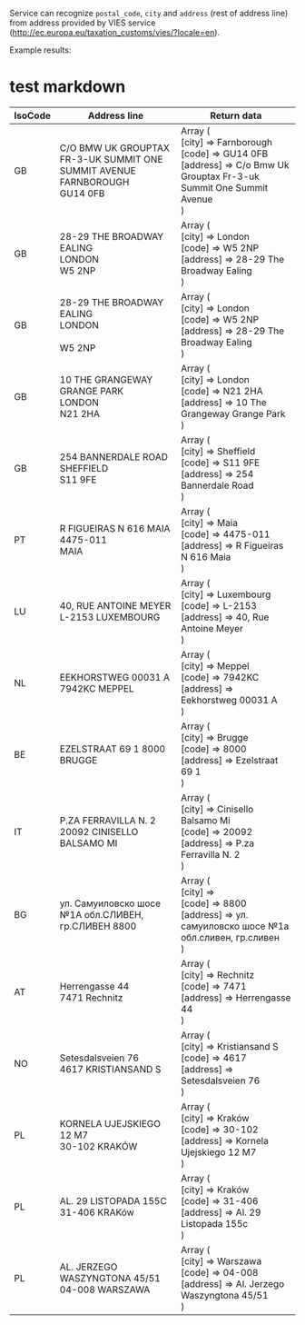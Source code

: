 Service can recognize ``postal_code``, ``city`` and ``address`` (rest of address line) from address provided by VIES service (http://ec.europa.eu/taxation_customs/vies/?locale=en).

Example results:
# test markdown

| IsoCode  | Address line | Return data |
| ------------- | ------------- | ------------- |
| GB | C/O BMW UK GROUPTAX FR-3-UK SUMMIT ONE SUMMIT AVENUE<br>FARNBOROUGH<br>GU14 0FB | Array (<br>    [city] => Farnborough<br>    [code] => GU14 0FB<br>    [address] => C/o Bmw Uk Grouptax Fr-3-uk Summit One Summit Avenue<br>)<br> |
| GB | 28-29 THE BROADWAY EALING<br>LONDON<br>W5 2NP | Array (<br>    [city] => London<br>    [code] => W5 2NP<br>    [address] => 28-29 The Broadway Ealing<br>)<br> |
| GB | 28-29 THE BROADWAY<br>EALING<br>LONDON<br><br>W5 2NP | Array (<br>    [city] => London<br>    [code] => W5 2NP<br>    [address] => 28-29 The Broadway Ealing<br>)<br> |
| GB | 10 THE GRANGEWAY<br>GRANGE PARK<br>LONDON<br>N21 2HA | Array (<br>    [city] => London<br>    [code] => N21 2HA<br>    [address] => 10 The Grangeway Grange Park<br>)<br> |
| GB | 254 BANNERDALE ROAD<br>SHEFFIELD<br>S11 9FE | Array (<br>    [city] => Sheffield<br>    [code] => S11 9FE<br>    [address] => 254 Bannerdale Road<br>)<br> |
| PT | R FIGUEIRAS N 616 MAIA<br>4475-011<br>MAIA | Array (<br>    [city] => Maia<br>    [code] => 4475-011<br>    [address] => R Figueiras N 616 Maia<br>)<br> |
| LU | 40, RUE ANTOINE MEYER L-2153  LUXEMBOURG | Array (<br>    [city] => Luxembourg<br>    [code] => L-2153<br>    [address] => 40, Rue Antoine Meyer<br>)<br> |
| NL |  EEKHORSTWEG 00031 A 7942KC MEPPEL  | Array (<br>    [city] => Meppel<br>    [code] => 7942KC<br>    [address] => Eekhorstweg 00031 A<br>)<br> |
| BE | EZELSTRAAT 69 1 8000  BRUGGE | Array (<br>    [city] => Brugge<br>    [code] => 8000<br>    [address] => Ezelstraat 69 1<br>)<br> |
| IT | P.ZA FERRAVILLA N. 2  20092 CINISELLO BALSAMO MI  | Array (<br>    [city] => Cinisello Balsamo Mi<br>    [code] => 20092<br>    [address] => P.za Ferravilla N. 2<br>)<br> |
| BG | ул. Самуиловско шосе  №1А обл.СЛИВЕН, гр.СЛИВЕН 8800 | Array (<br>    [city] => <br>    [code] => 8800<br>    [address] => ул. самуиловско шосе  №1а обл.сливен, гр.сливен<br>)<br> |
| AT | Herrengasse 44<br>7471 Rechnitz | Array (<br>    [city] => Rechnitz<br>    [code] => 7471<br>    [address] => Herrengasse 44<br>)<br> |
| NO | Setesdalsveien 76<br>4617 KRISTIANSAND S | Array (<br>    [city] => Kristiansand S<br>    [code] => 4617<br>    [address] => Setesdalsveien 76<br>)<br> |
| PL | KORNELA UJEJSKIEGO 12 M7<br>30-102 KRAKÓW | Array (<br>    [city] => Kraków<br>    [code] => 30-102<br>    [address] => Kornela Ujejskiego 12 M7<br>)<br> |
| PL | AL. 29 LISTOPADA 155C<br>31-406 KRAKów | Array (<br>    [city] => Kraków<br>    [code] => 31-406<br>    [address] => Al. 29 Listopada 155c<br>)<br> |
| PL | AL. JERZEGO WASZYNGTONA 45/51<br>04-008 WARSZAWA | Array (<br>    [city] => Warszawa<br>    [code] => 04-008<br>    [address] => Al. Jerzego Waszyngtona 45/51<br>)<br> |
